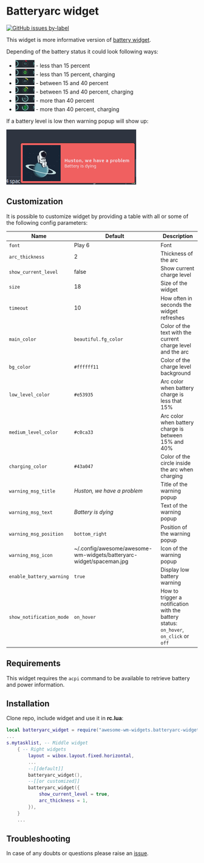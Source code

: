 # Batteryarc widget

[![GitHub issues by-label](https://img.shields.io/github/issues-raw/streetturtle/awesome-wm-widgets/batteryarc)](https://github.com/streetturtle/awesome-wm-widgets/labels/batteryarc)

This widget is more informative version of [battery widget](https://github.com/streetturtle/awesome-wm-widgets/tree/master/battery-widget).

Depending of the battery status it could look following ways:

 - ![10_d](./10_d.png) - less than 15 percent
 - ![10_c](./10_c.png) - less than 15 percent, charging
 - ![20_d](./20_d.png) - between 15 and 40 percent
 - ![20_c](./20_c.png) - between 15 and 40 percent, charging
 - ![80_d](./80_d.png) - more than 40 percent
 - ![80_c](./80_c.png) - more than 40 percent, charging

If a battery level is low then warning popup will show up:

![warning](./warning.png)

## Customization

It is possible to customize widget by providing a table with all or some of the following config parameters:

| Name | Default | Description |
|---|---|---|
| `font` | Play 6 | Font |
| `arc_thickness` | 2 | Thickness of the arc |
| `show_current_level`| false | Show current charge level |
| `size`| 18 | Size of the widget |
| `timeout` | 10 | How often in seconds the widget refreshes |
| `main_color` | `beautiful.fg_color` | Color of the text with the current charge level and the arc |
| `bg_color` | `#ffffff11` | Color of the charge level background |
| `low_level_color` | `#e53935` | Arc color when battery charge is less that 15% |
| `medium_level_color` | `#c0ca33` |  Arc color when battery charge is between 15% and 40% |
| `charging_color` | `#43a047` |  Color of the circle inside the arc when charging  |
| `warning_msg_title` | _Huston, we have a problem_ | Title of the warning popup |
| `warning_msg_text` | _Battery is dying_ | Text of the warning popup |
| `warning_msg_position` | `bottom_right` | Position of the warning popup |
| `warning_msg_icon` | ~/.config/awesome/awesome-wm-widgets/batteryarc-widget/spaceman.jpg | Icon of the warning popup |
| `enable_battery_warning` | `true` | Display low battery warning |
| `show_notification_mode` | `on_hover` | How to trigger a notification with the battery status: `on_hover`, `on_click` or `off`  |

## Requirements

This widget requires the `acpi` command to be available to retrieve battery and
power information.

## Installation

Clone repo, include widget and use it in **rc.lua**:

```lua
local batteryarc_widget = require("awesome-wm-widgets.batteryarc-widget.batteryarc")
...
s.mytasklist, -- Middle widget
	{ -- Right widgets
    	layout = wibox.layout.fixed.horizontal,
		...
        --[[default]]
		batteryarc_widget(),
        --[[or customized]]
        batteryarc_widget({
            show_current_level = true,
            arc_thickness = 1,
        }),
	}
	...
```

## Troubleshooting

In case of any doubts or questions please raise an [issue](https://github.com/streetturtle/awesome-wm-widgets/issues/new).

